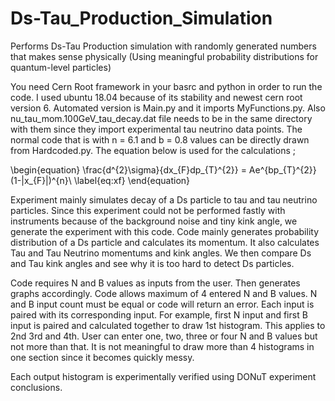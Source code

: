 # Ds-Tau_Production_Simulation
Performs Ds-Tau Production simulation with randomly generated numbers that makes sense physically (Using meaningful probability distributions for quantum-level particles)

You need Cern Root framework in your basrc and python in order to run the code. I used ubuntu 18.04 because of its stability and newest cern root version 6. Automated version is Main.py and it imports MyFunctions.py. Also nu_tau_mom.100GeV_tau_decay.dat file needs to be in the same directory with them since they import experimental tau neutrino data points. The normal code that is with n = 6.1 and b = 0.8 values can be directly drawn from Hardcoded.py. The equation below is used for the calculations ;

\begin{equation}
    \frac{d^{2}\sigma}{dx_{F}dp_{T}^{2}} = Ae^{bp_{T}^{2}}(1-|x_{F}|)^{n}\\
    \label{eq:xf}
\end{equation}

Experiment mainly simulates decay of a Ds particle to tau and tau neutrino particles. Since this experiment could not be performed fastly with instruments because of the background noise and tiny kink angle, we generate the experiment with this code. Code mainly generates probability distribution of a Ds particle and calculates its momentum. It also calculates Tau and Tau Neutrino momentums and kink angles. We then compare Ds and Tau kink angles and see why it is too hard to detect Ds particles.

Code requires N and B values as inputs from the user. Then generates graphs accordingly. Code allows maximum of 4 entered N and B values. N and B input count must be equal or code will return an error. Each input is paired with its corresponding input. For example, first N input and first B input is paired and calculated together to draw 1st histogram. This applies to 2nd 3rd and 4th. User can enter one, two, three or four N and B values but not more than that. It is not meaningful to draw more than 4 histograms in one section since it becomes quickly messy.

Each output histogram is experimentally verified using DONuT experiment conclusions.
